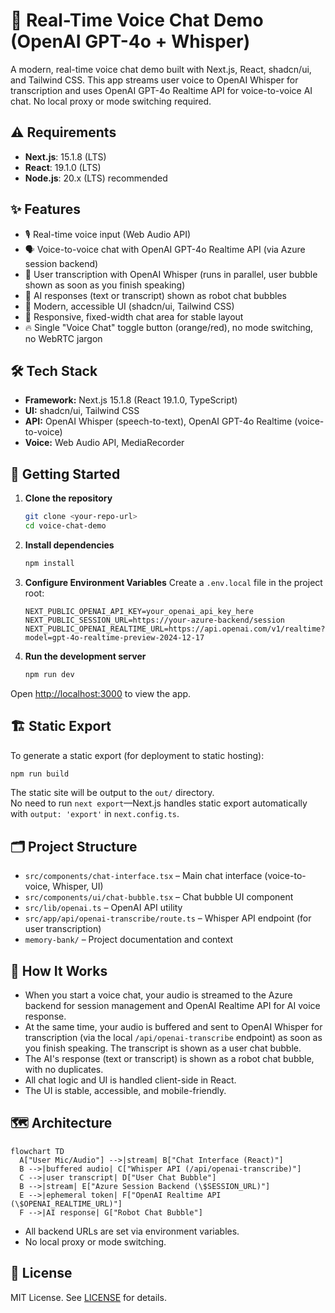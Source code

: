 # 🎤 Real-Time Voice Chat Demo (OpenAI GPT-4o + Whisper)

A modern, real-time voice chat demo built with Next.js, React, shadcn/ui, and Tailwind CSS. This app streams user voice to OpenAI Whisper for transcription and uses OpenAI GPT-4o Realtime API for voice-to-voice AI chat. No local proxy or mode switching required.

## ⚠️ Requirements

- **Next.js**: 15.1.8 (LTS)
- **React**: 19.1.0 (LTS)
- **Node.js**: 20.x (LTS) recommended

## ✨ Features

- 🎙️ Real-time voice input (Web Audio API)
- 🗣️ Voice-to-voice chat with OpenAI GPT-4o Realtime API (via Azure session backend)
- 📝 User transcription with OpenAI Whisper (runs in parallel, user bubble shown as soon as you finish speaking)
- 💬 AI responses (text or transcript) shown as robot chat bubbles
- 💎 Modern, accessible UI (shadcn/ui, Tailwind CSS)
- 📱 Responsive, fixed-width chat area for stable layout
- 🔥 Single "Voice Chat" toggle button (orange/red), no mode switching, no WebRTC jargon

## 🛠️ Tech Stack

- **Framework:** Next.js 15.1.8 (React 19.1.0, TypeScript)
- **UI:** shadcn/ui, Tailwind CSS
- **API:** OpenAI Whisper (speech-to-text), OpenAI GPT-4o Realtime (voice-to-voice)
- **Voice:** Web Audio API, MediaRecorder

## 🚀 Getting Started

1. **Clone the repository**
   ```bash
   git clone <your-repo-url>
   cd voice-chat-demo
   ```

2. **Install dependencies**
   ```bash
   npm install
   ```

3. **Configure Environment Variables**
   Create a `.env.local` file in the project root:
   ```
   NEXT_PUBLIC_OPENAI_API_KEY=your_openai_api_key_here
   NEXT_PUBLIC_SESSION_URL=https://your-azure-backend/session
   NEXT_PUBLIC_OPENAI_REALTIME_URL=https://api.openai.com/v1/realtime?model=gpt-4o-realtime-preview-2024-12-17
   ```

4. **Run the development server**
   ```bash
   npm run dev
   ```

Open [http://localhost:3000](http://localhost:3000) to view the app.

## 🏗️ Static Export

To generate a static export (for deployment to static hosting):

```bash
npm run build
```

The static site will be output to the `out/` directory.  
No need to run `next export`—Next.js handles static export automatically with `output: 'export'` in `next.config.ts`.

## 🗂️ Project Structure

- `src/components/chat-interface.tsx` – Main chat interface (voice-to-voice, Whisper, UI)
- `src/components/ui/chat-bubble.tsx` – Chat bubble UI component
- `src/lib/openai.ts` – OpenAI API utility
- `src/app/api/openai-transcribe/route.ts` – Whisper API endpoint (for user transcription)
- `memory-bank/` – Project documentation and context

## 📝 How It Works

- When you start a voice chat, your audio is streamed to the Azure backend for session management and OpenAI Realtime API for AI voice response.
- At the same time, your audio is buffered and sent to OpenAI Whisper for transcription (via the local `/api/openai-transcribe` endpoint) as soon as you finish speaking. The transcript is shown as a user chat bubble.
- The AI's response (text or transcript) is shown as a robot chat bubble, with no duplicates.
- All chat logic and UI is handled client-side in React.
- The UI is stable, accessible, and mobile-friendly.

## 🗺️ Architecture

```mermaid
flowchart TD
  A["User Mic/Audio"] -->|stream| B["Chat Interface (React)"]
  B -->|buffered audio| C["Whisper API (/api/openai-transcribe)"]
  C -->|user transcript| D["User Chat Bubble"]
  B -->|stream| E["Azure Session Backend (\$SESSION_URL)"]
  E -->|ephemeral token| F["OpenAI Realtime API (\$OPENAI_REALTIME_URL)"]
  F -->|AI response| G["Robot Chat Bubble"]
```

- All backend URLs are set via environment variables.
- No local proxy or mode switching.

## 📄 License

MIT License. See [LICENSE](./LICENSE) for details.
